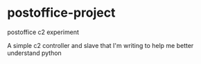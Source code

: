 # postoffice-project
postoffice c2 experiment

A simple c2 controller and slave that I'm writing to help me better understand python
